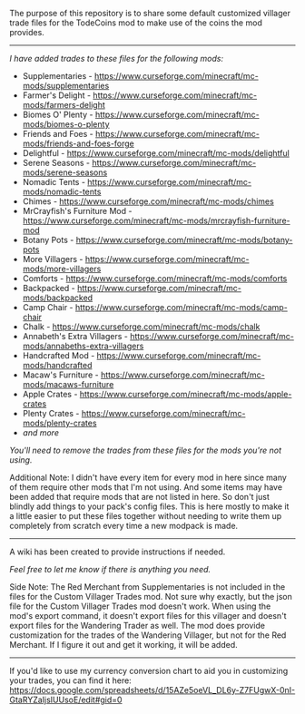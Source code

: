 The purpose of this repository is to share some default customized villager trade files for the TodeCoins mod to make use of the coins the mod provides.
<hr />

<i>I have added trades to these files for the following mods:</i>
* Supplementaries - https://www.curseforge.com/minecraft/mc-mods/supplementaries
* Farmer's Delight - https://www.curseforge.com/minecraft/mc-mods/farmers-delight
* Biomes O' Plenty - https://www.curseforge.com/minecraft/mc-mods/biomes-o-plenty
* Friends and Foes - https://www.curseforge.com/minecraft/mc-mods/friends-and-foes-forge
* Delightful - https://www.curseforge.com/minecraft/mc-mods/delightful
* Serene Seasons - https://www.curseforge.com/minecraft/mc-mods/serene-seasons
* Nomadic Tents - https://www.curseforge.com/minecraft/mc-mods/nomadic-tents
* Chimes - https://www.curseforge.com/minecraft/mc-mods/chimes
* MrCrayfish's Furniture Mod - https://www.curseforge.com/minecraft/mc-mods/mrcrayfish-furniture-mod
* Botany Pots - https://www.curseforge.com/minecraft/mc-mods/botany-pots
* More Villagers - https://www.curseforge.com/minecraft/mc-mods/more-villagers
* Comforts - https://www.curseforge.com/minecraft/mc-mods/comforts
* Backpacked - https://www.curseforge.com/minecraft/mc-mods/backpacked
* Camp Chair - https://www.curseforge.com/minecraft/mc-mods/camp-chair
* Chalk - https://www.curseforge.com/minecraft/mc-mods/chalk
* Annabeth's Extra Villagers - https://www.curseforge.com/minecraft/mc-mods/annabeths-extra-villagers
* Handcrafted Mod - https://www.curseforge.com/minecraft/mc-mods/handcrafted
* Macaw's Furniture - https://www.curseforge.com/minecraft/mc-mods/macaws-furniture
* Apple Crates - https://www.curseforge.com/minecraft/mc-mods/apple-crates
* Plenty Crates - https://www.curseforge.com/minecraft/mc-mods/plenty-crates
* _and more_

<i>You'll need to remove the trades from these files for the mods you're not using.</i>

Additional Note: I didn't have every item for every mod in here since many of them require other mods that I'm not using. And some items may have been added that require mods that are not listed in here. So don't just blindly add things to your pack's config files. This is here mostly to make it a little easier to put these files together without needing to write them up completely from scratch every time a new modpack is made.

<hr />

A wiki has been created to provide instructions if needed.

<i>Feel free to let me know if there is anything you need.</i>

Side Note: The Red Merchant from Supplementaries is not included in the files for the Custom Villager Trades mod. Not sure why exactly, but the json file for the Custom Villager Trades mod doesn't work. When using the mod's export command, it doesn't export files for this villager and doesn't export files for the Wandering Trader as well. The mod does provide customization for the trades of the Wandering Villager, but not for the Red Merchant. If I figure it out and get it working, it will be added.

<hr />

If you'd like to use my currency conversion chart to aid you in customizing your trades, you can find it here:
https://docs.google.com/spreadsheets/d/15AZe5oeVL_DL6y-Z7FUgwX-0nI-GtaRYZaIjsIUUsoE/edit#gid=0
